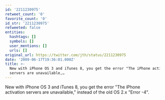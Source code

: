 ```yaml
---
id: '2211230975'
retweet_count: '0'
favorite_count: '0'
id_str: '2211230975'
retweeted: false
entities:
  hashtags: []
  symbols: []
  user_mentions: []
  urls: []
original_url: https://twitter.com/jth/status/2211230975
date: '2009-06-17T19:36:01.000Z'
title: >-
  New with iPhone OS 3 and iTunes 8, you get the error "The iPhone activation
  servers are unavailable,…
---
```


New with iPhone OS 3 and iTunes 8, you get the error "The iPhone activation servers are unavailable," instead of the old OS 2.x "Error -4".